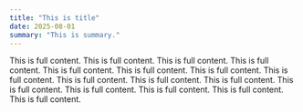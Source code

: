 ```yaml
---
title: "This is title"
date: 2025-08-01
summary: "This is summary."
---
```


This is full content. This is full content. This is full content.  This is full content. This is full content. This is full content. This is full content. This is full content. This is full content. This is full content. This is full content. This is full content. This is full content. This is full content. This is full content. This is full content. 